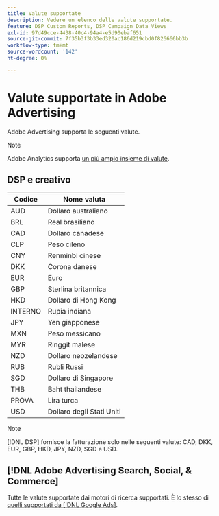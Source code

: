 ```yaml
---
title: Valute supportate
description: Vedere un elenco delle valute supportate.
feature: DSP Custom Reports, DSP Campaign Data Views
exl-id: 97d49cce-4438-40c4-94a4-e5d90ebaf651
source-git-commit: 7f35b3f3b33ed320ac186d219cbd0f826666bb3b
workflow-type: tm+mt
source-wordcount: '142'
ht-degree: 0%

---
```


# Valute supportate in Adobe Advertising

Adobe Advertising supporta le seguenti valute.


>[!NOTE]
>
>Adobe Analytics supporta [un più ampio insieme di valute](https://experienceleague.adobe.com/docs/analytics/implementation/vars/config-vars/currencycode.html).

## DSP e creativo

| Codice | Nome valuta |
| ------ | -------------- |
| AUD | Dollaro australiano |
| BRL | Real brasiliano |
| CAD | Dollaro canadese |
| CLP | Peso cileno |
| CNY | Renminbi cinese |
| DKK | Corona danese |
| EUR | Euro |
| GBP | Sterlina britannica |
| HKD | Dollaro di Hong Kong |
| INTERNO | Rupia indiana |
| JPY | Yen giapponese |
| MXN | Peso messicano |
| MYR | Ringgit malese |
| NZD | Dollaro neozelandese |
| RUB | Rubli Russi |
| SGD | Dollaro di Singapore |
| THB | Baht thailandese |
| PROVA | Lira turca |
| USD | Dollaro degli Stati Uniti |

>[!NOTE]
>
> [!DNL DSP] fornisce la fatturazione solo nelle seguenti valute: CAD, DKK, EUR, GBP, HKD, JPY, NZD, SGD e USD.

## [!DNL Adobe Advertising Search, Social, & Commerce]

Tutte le valute supportate dai motori di ricerca supportati. È lo stesso di [quelli supportati da [!DNL Google Ads]](https://developers.google.com/adwords/api/docs/appendix/codes-formats#currency-codes).

